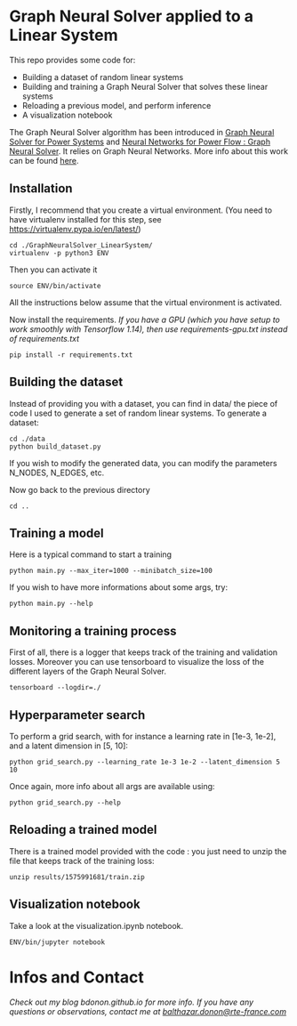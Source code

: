 # Graph Neural Solver applied to a Linear System

This repo provides some code for:
* Building a dataset of random linear systems
* Building and training a Graph Neural Solver that solves these linear systems
* Reloading a previous model, and perform inference
* A visualization notebook

The Graph Neural Solver algorithm has been introduced in [Graph Neural Solver for Power Systems](https://hal.archives-ouvertes.fr/hal-02175989v1) and [Neural Networks for Power Flow : Graph Neural Solver](https://hal.archives-ouvertes.fr/hal-02372741v1).
It relies on Graph Neural Networks. More info about this work can be found [here](https://bdonon.github.io/gns_linear_system_article.html).

## Installation

Firstly, I recommend that you create a virtual environment. (You need to have virtualenv installed for this step, see https://virtualenv.pypa.io/en/latest/)
~~~~
cd ./GraphNeuralSolver_LinearSystem/
virtualenv -p python3 ENV
~~~~
Then you can activate it
~~~~
source ENV/bin/activate
~~~~
All the instructions below assume that the virtual environment is activated. 

Now install the requirements. 
*If you have a GPU (which you have setup to work smoothly with Tensorflow 1.14), then use requirements-gpu.txt instead of requirements.txt*
~~~~
pip install -r requirements.txt
~~~~

## Building the dataset

Instead of providing you with a dataset, you can find in data/ the piece of code I used to generate a set of random linear systems.
To generate a dataset:
~~~~
cd ./data
python build_dataset.py
~~~~
If you wish to modify the generated data, you can modify the parameters N_NODES, N_EDGES, etc.

Now go back to the previous directory
~~~~
cd ..
~~~~

## Training a model

Here is a typical command to start a training
~~~~
python main.py --max_iter=1000 --minibatch_size=100
~~~~
If you wish to have more informations about some args, try:
~~~~
python main.py --help
~~~~

## Monitoring a training process

First of all, there is a logger that keeps track of the training and validation losses.
Moreover you can use tensorboard to visualize the loss of the different layers of the Graph Neural Solver.
~~~~
tensorboard --logdir=./
~~~~

## Hyperparameter search

To perform a grid search, with for instance a learning rate in [1e-3, 1e-2], and a latent dimension in [5, 10]:
~~~~
python grid_search.py --learning_rate 1e-3 1e-2 --latent_dimension 5 10
~~~~
Once again, more info about all args are available using:
~~~~
python grid_search.py --help
~~~~

## Reloading a trained model

There is a trained model provided with the code : you just need to unzip the file that keeps track of the training loss:
~~~~
unzip results/1575991681/train.zip
~~~~

## Visualization notebook

Take a look at the visualization.ipynb notebook.
~~~~
ENV/bin/jupyter notebook
~~~~

# Infos and Contact
*Check out my blog bdonon.github.io for more info. If you have any questions or observations, contact me at balthazar.donon@rte-france.com*
